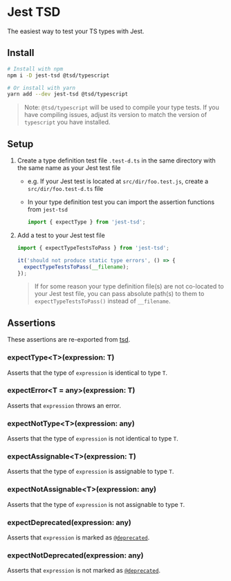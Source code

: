 # Jest TSD

The easiest way to test your TS types with Jest.

## Install

```bash
# Install with npm
npm i -D jest-tsd @tsd/typescript

# Or install with yarn
yarn add --dev jest-tsd @tsd/typescript
```

> Note: `@tsd/typescript` will be used to compile your type tests. If you have compiling issues, adjust its version to match the version of `typescript` you have installed.

## Setup

1. Create a type definition test file `.test-d.ts` in the same directory with the same name as your Jest test file

   - e.g. If your Jest test is located at `src/dir/foo.test.js`, create a `src/dir/foo.test-d.ts` file
   - In your type definition test you can import the assertion functions from `jest-tsd`

     ```js
     import { expectType } from 'jest-tsd';
     ```

1. Add a test to your Jest test file

   ```js
   import { expectTypeTestsToPass } from 'jest-tsd';

   it('should not produce static type errors', () => {
     expectTypeTestsToPass(__filename);
   });
   ```

   > If for some reason your type definition file(s) are not co-located to your Jest test file, you can pass absolute path(s) to them to `expectTypeTestsToPass()` instead of `__filename`.

## Assertions

These assertions are re-exported from [tsd](https://github.com/SamVerschueren/tsd/blob/main/readme.md#assertions).

### expectType&lt;T&gt;(expression: T)

Asserts that the type of `expression` is identical to type `T`.

### expectError&lt;T = any&gt;(expression: T)

Asserts that `expression` throws an error.

### expectNotType&lt;T&gt;(expression: any)

Asserts that the type of `expression` is not identical to type `T`.

### expectAssignable&lt;T&gt;(expression: T)

Asserts that the type of `expression` is assignable to type `T`.

### expectNotAssignable&lt;T&gt;(expression: any)

Asserts that the type of `expression` is not assignable to type `T`.

### expectDeprecated(expression: any)

Asserts that `expression` is marked as [`@deprecated`](https://jsdoc.app/tags-deprecated.html).

### expectNotDeprecated(expression: any)

Asserts that `expression` is not marked as [`@deprecated`](https://jsdoc.app/tags-deprecated.html).
